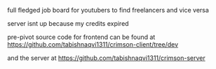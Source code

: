 full fledged job board for youtubers to find freelancers and vice versa

server isnt up because my credits expired

pre-pivot source code for frontend can be found at https://github.com/tabishnaqvi1311/crimson-client/tree/dev

and the server at
https://github.com/tabishnaqvi1311/crimson-server
